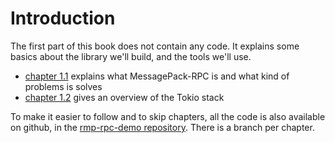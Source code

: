 # Introduction

The first part of this book does not contain any code. It explains some basics
about the library we'll build, and the tools we'll use.

- [chapter 1.1](ch01-01-messagepack-rpc.md) explains what MessagePack-RPC is and what kind of problems is solves
- [chapter 1.2](ch01-02-tokio.md) gives an overview of the Tokio stack

To make it easier to follow and to skip chapters, all the code is also
available on github, in the [rmp-rpc-demo repository](https://github.com/little-dude/rmp-rpc-demo).
There is a branch per chapter.
